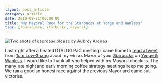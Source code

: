 ```yaml
---
layout: post_article
category: article
date: 2010-09-21T00:00:00
title: "My Mayoral Race for the Starbucks at Yonge and Wanless"
tags: [foursquare, starbucks, mayoral]
---
```


[![Two shots of espresso please by Aubrey Arenas](http://farm2.static.flickr.com/1422/1400570914_a76b9bf9c9_s_d.jpg)](http://www.flickr.com/photos/aubreyarenas/1400570914/ "Two shots of espresso please by Aubrey Arenas")

Last night after a heated GTALUG PaC meeting I came home to [read a tweet](http://twitter.com/tomlowshang/status/25067260937) from [Tom Low-Shang](http://twitter.com/tomlowshang) about my win as Mayor of your [Starbucks](http://www.starbucks.ca/en-ca/_Our+Stores/_Store+Locator/StoreLocatorMap.htm?StoreKey=102546) on [Yonge & Wanless](http://foursquare.com/venue/213804). I would like to thank all who helped with my Mayoral checkins. The many late night and early morning coffee strategy meetings keep me going. We ran a good an honest race against the previous Mayor and came out victories.
